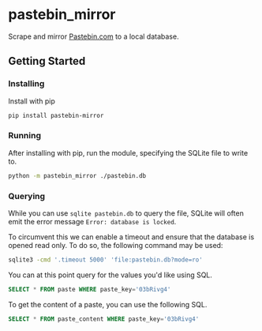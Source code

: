 # pastebin_mirror
Scrape and mirror [Pastebin.com](https://pastebin.com) to a local database.

## Getting Started

### Installing

Install with pip

```bash
pip install pastebin-mirror
```

### Running

After installing with pip, run the module, specifying the SQLite file to write to.

```bash
python -m pastebin_mirror ./pastebin.db
```

### Querying

While you can use `sqlite pastebin.db` to query the file, SQLite will often
emit the error message `Error: database is locked`.

To circumvent this we can enable a timeout and ensure that the database is
opened read only.  To do so, the following command may be used:

```bash
sqlite3 -cmd '.timeout 5000' 'file:pastebin.db?mode=ro'
```

You can at this point query for the values you'd like using SQL.

```SQL
SELECT * FROM paste WHERE paste_key='03bRivg4'
```

To get the content of a paste, you can use the following SQL.

```SQL
SELECT * FROM paste_content WHERE paste_key='03bRivg4'
```
